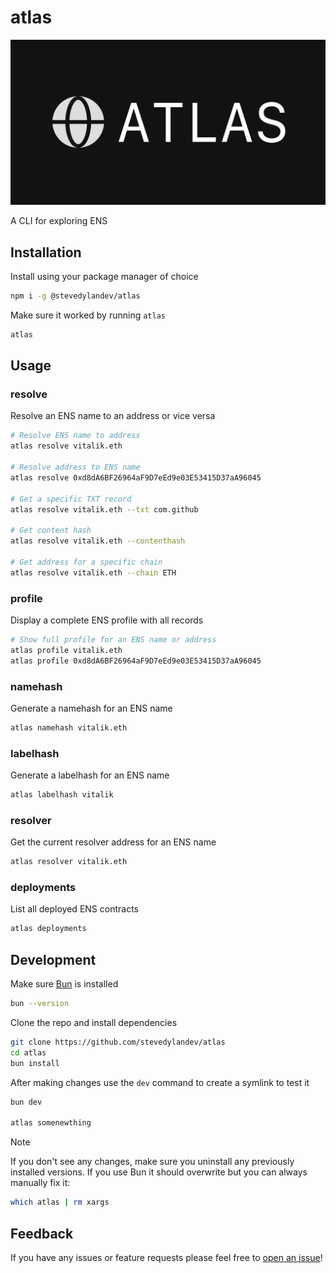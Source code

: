# atlas

![cover](./cover.png)

A CLI for exploring ENS

## Installation

Install using your package manager of choice

```bash
npm i -g @stevedylandev/atlas
```

Make sure it worked by running `atlas`

```bash
atlas
```

## Usage

### resolve
Resolve an ENS name to an address or vice versa

```bash
# Resolve ENS name to address
atlas resolve vitalik.eth

# Resolve address to ENS name
atlas resolve 0xd8dA6BF26964aF9D7eEd9e03E53415D37aA96045

# Get a specific TXT record
atlas resolve vitalik.eth --txt com.github

# Get content hash
atlas resolve vitalik.eth --contenthash

# Get address for a specific chain
atlas resolve vitalik.eth --chain ETH
```

### profile
Display a complete ENS profile with all records

```bash
# Show full profile for an ENS name or address
atlas profile vitalik.eth
atlas profile 0xd8dA6BF26964aF9D7eEd9e03E53415D37aA96045
```

### namehash
Generate a namehash for an ENS name

```bash
atlas namehash vitalik.eth
```

### labelhash
Generate a labelhash for an ENS name

```bash
atlas labelhash vitalik
```

### resolver
Get the current resolver address for an ENS name

```bash
atlas resolver vitalik.eth
```

### deployments
List all deployed ENS contracts

```bash
atlas deployments
```

## Development

Make sure [Bun](https://bun.sh) is installed

```bash
bun --version
```

Clone the repo and install dependencies

```bash
git clone https://github.com/stevedylandev/atlas
cd atlas
bun install
```

After making changes use the `dev` command to create a symlink to test it

```bash
bun dev

atlas somenewthing
```

> [!NOTE]
> If you don't see any changes, make sure you uninstall any previously installed versions. If you use Bun it should overwrite but you can always manually fix it:
```bash
which atlas | rm xargs
```

## Feedback

If you have any issues or feature requests please feel free to [open an issue](https://github.com/stevedylandev/atlas/issues/new)!
